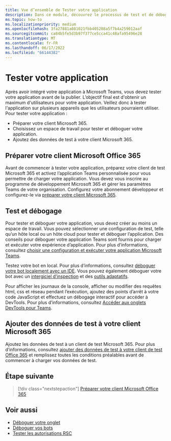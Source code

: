 ```yaml
---
title: Vue d’ensemble de Tester votre application
description: Dans ce module, découvrez le processus de test et de débogage de votre application personnalisée Teams dans Microsoft 365 et ajoutez des données de test à votre locataire Microsoft 365
ms.topic: how-to
ms.localizationpriority: medium
ms.openlocfilehash: 3fa27881a081021fbb405208a5f7b4a259012aaf
ms.sourcegitcommit: ca84b5fe5d3b97f377ce5cca41c48afa95496e28
ms.translationtype: MT
ms.contentlocale: fr-FR
ms.lasthandoff: 06/17/2022
ms.locfileid: "66144382"
---
```

# <a name="test-your-app"></a>Tester votre application

Après avoir intégré votre application à Microsoft Teams, vous devez tester votre application avant de la publier. L’objectif final est d'obtenir un maximum d'utilisateurs pour votre application. Veillez donc à tester l'application sur plusieurs appareils que les utilisateurs pourraient utiliser. Pour tester votre application :

* Préparer votre client Microsoft 365.
* Choisissez un espace de travail pour tester et déboguer votre application.
* Ajoutez des données de test à votre client Microsoft 365.

## <a name="prepare-your-microsoft-365-tenant"></a>Préparer votre client Microsoft Office 365

Avant de commencer à tester votre application, préparez votre client de test Microsoft 365 et activez l’application Teams personnalisée pour vous permettre de charger votre application. Vous devez vous inscrire au programme de développement Microsoft 365 et gérer les paramètres Teams de votre organisation. Configurez votre abonnement développeur et configurez-le via [préparer votre client Microsoft 365](~/concepts/build-and-test/prepare-your-o365-tenant.md).

## <a name="test-and-debug"></a>Test et débogage

Pour tester et déboguer votre application, vous devez créer au moins un espace de travail. Vous pouvez sélectionner une configuration de test, telle qu’un hôte local ou un hôte cloud pour tester et déboguer l’application. Des conseils pour déboguer votre application Teams sont fournis pour charger et exécuter votre expérience d’application. Pour plus d’informations, consultez [choisir une configuration et exécuter votre application Microsoft Teams](~/concepts/build-and-test/debug.md).

Testez votre bot en local. Pour plus d’informations, consultez [déboguer votre bot localement avec un IDE](~/bots/how-to/debug/locally-with-an-ide.md). Vous pouvez également déboguer votre bot avec un [intergiciel d’inspection](/azure/bot-service/bot-service-debug-inspection-middleware?view=azure-bot-service-4.0&tabs=csharp&preserve-view=true) et des [outils adaptatifs](/azure/bot-service/bot-service-debug-adaptive-tools?view=azure-bot-service-4.0&preserve-view=true).

Pour afficher les journaux de la console, afficher ou modifier des requêtes html, css et réseau pendant l’exécution, ajoutez des points d’arrêt à votre code JavaScript et effectuez un débogage interactif pour accéder à DevTools. Pour plus d’informations, consultez [Accéder aux onglets DevTools pour Teams](~/tabs/how-to/developer-tools.md).

## <a name="add-test-data-to-your-microsoft-365-tenant"></a>Ajouter des données de test à votre client Microsoft 365

Ajoutez les données de test à un client de test Microsoft 365. Pour plus d’informations, consultez [ajouter des données de test à votre client de test Office 365](~/concepts/build-and-test/test-data.md) et remplissez toutes les conditions préalables avant de commencer à charger vos données de test.

## <a name="next-step"></a>Étape suivante

> [!div class="nextstepaction"]
> [Préparer votre client Microsoft Office 365](~/concepts/build-and-test/prepare-your-o365-tenant.md)

## <a name="see-also"></a>Voir aussi

* [Déboguer votre onglet](~/tabs/how-to/developer-tools.md)
* [Déboguer vos bots](~/bots/how-to/debug/locally-with-an-ide.md)
* [Tester les autorisations RSC](~/graph-api/rsc/test-resource-specific-consent.md)
